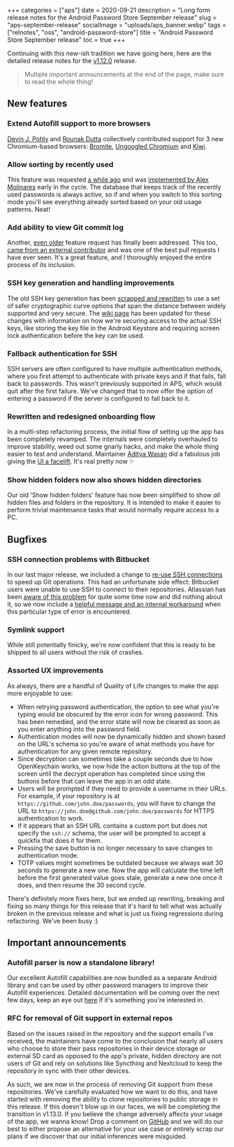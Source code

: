 +++
categories = ["aps"]
date = 2020-09-21
description = "Long form release notes for the Android Password Store September release"
slug = "aps-september-release"
socialImage = "uploads/aps_banner.webp"
tags = ["relnotes", "oss", "android-password-store"]
title = "Android Password Store September release"
toc = true
+++

Continuing with this new-ish tradition we have going here, here are the detailed release notes for the [v1.12.0](https://github.com/Android-Password-Store/android-password-store/releases/tag/v1.12.0) release.

> Multiple important announcements at the end of the page, make sure to read the whole thing!

## New features

### Extend Autofill support to more browsers

[Devin J. Pohly](https://github.com/djpohly) and [Rounak Dutta](https://github.com/rounakdatta) collectively contributed support for 3 new Chromium-based browsers: [Bromite](https://www.bromite.org/), [Ungoogled Chromium](https://git.droidware.info/wchen342/ungoogled-chromium-android) and [Kiwi](https://kiwibrowser.com/).

### Allow sorting by recently used

This feature was requested [a while ago](https://msfjarvis.dev/aps/issue/535) and was [implemented by Alex Molinares](https://msfjarvis.dev/aps/pr/1031) early in the cycle. The database that keeps track of the recently used passwords is always active, so if and when you switch to this sorting mode you'll see everything already sorted based on your old usage patterns. Neat!

### Add ability to view Git commit log

Another, [even older](https://msfjarvis.dev/aps/issue/284) feature request has finally been addressed. This too, [came from an external contributor](https://msfjarvis.dev/aps/pr/1056) and was one of the best pull requests I have ever seen. It's a great feature, and I thoroughly enjoyed the entire process of its inclusion.

### SSH key generation and handling improvements

The old SSH key generation has been [scrapped and rewritten](https://msfjarvis.dev/aps/pr/1070) to use a set of safer cryptographic curve options that span the distance between widely supported and very secure. The [wiki page](https://github.com/android-password-store/Android-Password-Store/wiki/Generate-SSH-Key) has been updated for these changes with information on how we're securing access to the actual SSH keys, like storing the key file in the Android Keystore and requiring screen lock authentication before the key can be used.

### Fallback authentication for SSH

SSH servers are often configured to have multiple authentication methods, where you first attempt to authenticate with private keys and if that fails, fall back to passwords. This wasn't previously supported in APS, which would quit after the first failure. We've changed that to now offer the option of entering a password if the server is configured to fall back to it.

### Rewritten and redesigned onboarding flow

In a multi-step refactoring process, the initial flow of setting up the app has been completely revamped. The internals were completely overhauled to improve stability, weed out some gnarly hacks, and make the whole thing easier to test and understand. Maintainer [Aditya Wasan](https://github.com/Skrilltrax) did a fabulous job giving the [UI a facelift](https://msfjarvis.dev/aps/pr/1099). It's real pretty now ✨

### Show hidden folders now also shows hidden directories

Our old 'Show hidden folders' feature has now been simplified to show _all_ hidden files and folders in the repository. It is intended to make it easier to perform trivial maintenance tasks that would normally require access to a PC.

## Bugfixes

### SSH connection problems with Bitbucket

In our last major release, we included a change to [re-use SSH connections](https://msfjarvis.dev/aps/pr/1012) to speed up Git operations. This had an unfortunate side effect: Bitbucket users were unable to use SSH to connect to their repositories. Atlassian has been [aware of this problem](https://community.atlassian.com/t5/Bitbucket-questions/Can-t-repo-sync-anymore/qaq-p/354231) for quite some time now and did nothing about it, so we now include a [helpful message and an internal workaround](https://msfjarvis.dev/aps/pr/1093) when this particular type of error is encountered.

### Symlink support

While still potentially finicky, we're now confident that this is ready to be shipped to all users without the risk of crashes.

### Assorted UX improvements

As always, there are a handful of Quality of Life changes to make the app more enjoyable to use:

-   When retrying password authentication, the option to see what you're typing would be obscured by the error icon for wrong password. This has been remedied, and the error state will now be cleared as soon as you enter anything into the password field.
-   Authentication modes will now be dynamically hidden and shown based on the URL's schema so you're aware of what methods you have for authentication for any given remote repository.
-   Since decryption can sometimes take a couple seconds due to how OpenKeychain works, we now hide the action buttons at the top of the screen until the decrypt operation has completed since using the buttons before that can leave the app in an odd state.
-   Users will be prompted if they need to provide a username in their URLs. For example, if your repository is at `https://github.com/john.doe/passwords`, you will have to change the URL to `https://john.doe@github.com/john.doe/passwords` for HTTPS authentication to work.
-   If it appears that an SSH URL contains a custom port but does not specify the `ssh://` schema, the user will be prompted to accept a quickfix that does it for them.
-   Pressing the save button is no longer necessary to save changes to authentication mode.
-   TOTP values might sometimes be outdated because we always wait 30 seconds to generate a new one. Now the app will calculate the time left before the first generated value goes stale, generate a new one once it does, and then resume the 30 second cycle.

There's definitely more fixes here, but we ended up rewriting, breaking and fixing so many things for this release that it's hard to tell what was actually broken in the previous release and what is just us fixing regressions during refactoring. We've been busy :)

## Important announcements

### Autofill parser is now a standalone library!

Our excellent Autofill capabilities are now bundled as a separate Android library and can be used by other password managers to improve their Autofill experiences. Detailed documentation will be coming over the next few days, keep an eye out [here](https://github.com/android-password-store/Android-Password-Store/tree/develop/autofill-parser) if it's something you're interested in.

### RFC for removal of Git support in external repos

Based on the issues raised in the repository and the support emails I've received, the maintainers have come to the conclusion that nearly all users who choose to store their pass repositories in their device storage or external SD card as opposed to the app's private, hidden directory are not users of Git and rely on solutions like Syncthing and Nextcloud to keep the repository in sync with their other devices.

As such, we are now in the process of removing Git support from these repositories. We've carefully evaluated how we want to do this, and have started with removing the ability to clone repositories to public storage in this release. If this doesn't blow up in our faces, we will be completing the transition in v1.13.0. If you believe the change adversely affects your usage of the app, we wanna know! Drop a comment on [GitHub](https://msfjarvis.dev/aps/issue/1118) and we will do our best to either propose an alternative for your use case or entirely scrap our plans if we discover that our initial inferences were misguided.

